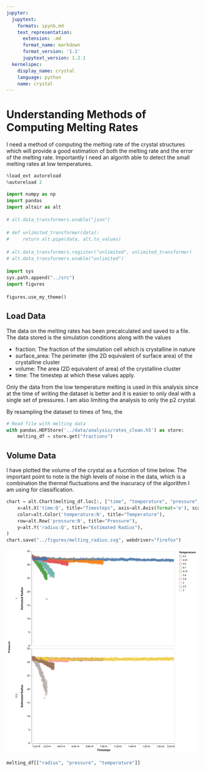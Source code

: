 ```yaml
---
jupyter:
  jupytext:
    formats: ipynb,md
    text_representation:
      extension: .md
      format_name: markdown
      format_version: '1.1'
      jupytext_version: 1.2.1
  kernelspec:
    display_name: crystal
    language: python
    name: crystal
---
```


# Understanding Methods of Computing Melting Rates

I need a method of computing the melting rate of the crystal structures which will provide a good estimation of both the melting rate and the error of the melting rate. Importantly I need an algorith able to detect the small melting rates at low temperatures.

```python
%load_ext autoreload
%autoreload 2
```

```python
import numpy as np
import pandas
import altair as alt

# alt.data_transformers.enable("json")

# def unlimited_transformer(data):
#     return alt.pipe(data, alt.to_values)
    
# alt.data_transformers.register("unlimited", unlimited_transformer)
# alt.data_transformers.enable("unlimited")

import sys
sys.path.append("../src")
import figures

figures.use_my_theme()
```

## Load Data

The data on the melting rates has been precalculated and saved to a file. The data stored is the simulation conditions along with the values
- fraction: The fraction of the simulation cell which is crystalline in nature
- surface_area: The perimeter (the 2D equivalent of surface area) of the crystalline cluster
- volume: The area (2D equivalent of area) of the crystalline cluster
- time: The timestep at which these values apply.

Only the data from the low temperature melting is used in this analysis since at the time of writing the dataset is better and it is easier to only deal with a single set of pressures. I am also limiting the analysis to only the p2 crystal.

By resampling the dataset to times of 1ms, the 

```python
# Read file with melting data
with pandas.HDFStore('../data/analysis/rates_clean.h5') as store:
    melting_df = store.get("fractions")
```

## Volume Data

I have plotted the volume of the crystal as a fucntion of time below. The important point to note is the high levels of noise in the data, which is a combination the thermal fluctuations and the inacuracy of the algorithm I am using for classification.

```python
chart = alt.Chart(melting_df.loc[:, ["time", "temperature", "pressure", "radius"]]).mark_point().encode(
    x=alt.X('time:Q', title="Timesteps", axis=alt.Axis(format='e'), scale=alt.Scale(type='linear')),
    color=alt.Color('temperature:N', title="Temperature"),
    row=alt.Row('pressure:N', title="Pressure"),
    y=alt.Y('radius:Q', title="Estimated Radius"),
)
chart.save("../figures/melting_radius.svg", webdriver="firefox")
```

<img src="../figures/melting_radius.svg">

```python
melting_df[["radius", "pressure", "temperature"]]
```

```python

```
